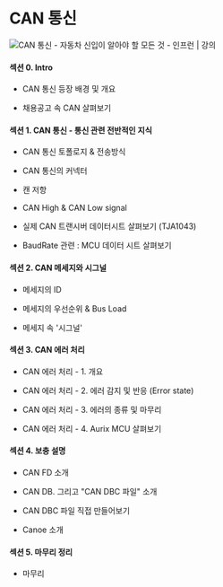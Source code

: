 # CAN 통신



![CAN 통신 - 자동차 신입이 알아야 할 모든 것 - 인프런 | 강의](https://cdn.inflearn.com/public/courses/329480/cover/dc203b59-e468-4cda-9368-d72794c1213e/329480-eng.jpg)

#### 

#### 섹션 0. Intro

- CAN 통신 등장 배경 및 개요

- 채용공고 속 CAN 살펴보기



#### 섹션 1. CAN 통신 - 통신 관련 전반적인 지식

- CAN 통신 토폴로지 & 전송방식

- CAN 통신의 커넥터

- 캔 저항

- CAN High & CAN Low signal

- 실제 CAN 트랜시버 데이터시트 살펴보기 (TJA1043)

- BaudRate 관련 : MCU 데이터 시트 살펴보기



#### 섹션 2. CAN 메세지와 시그널

- 메세지의 ID

- 메세지의 우선순위 & Bus Load

- 메세지 속 '시그널'



#### 섹션 3. CAN 에러 처리

- CAN 에러 처리 - 1. 개요

- CAN 에러 처리 - 2. 에러 감지 및 반응 (Error state)

- CAN 에러 처리 - 3. 에러의 종류 및 마무리

- CAN 에러 처리 - 4. Aurix MCU 살펴보기



#### 섹션 4. 보충 설명

- CAN FD 소개

- CAN DB. 그리고 "CAN DBC 파일" 소개

- CAN DBC  파일 직접 만들어보기

- Canoe 소개



#### 섹션 5. 마무리 정리

- 마무리
